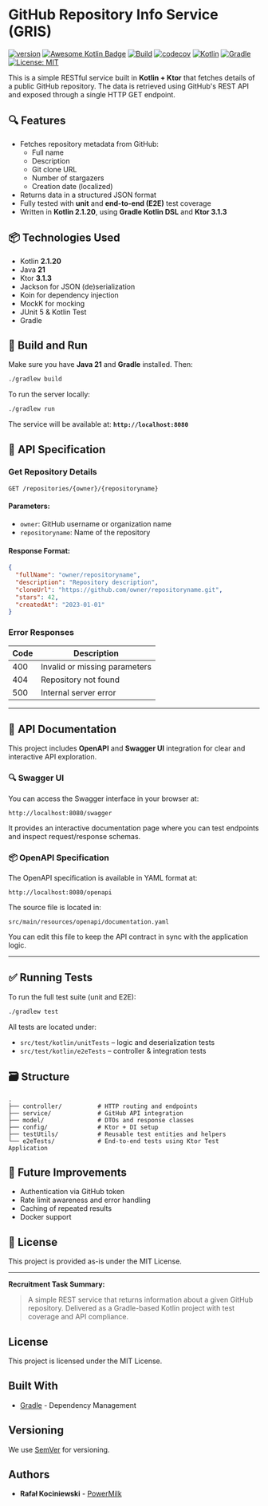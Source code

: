 # GitHub Repository Info Service (GRIS)

[![version](https://img.shields.io/badge/version-1.1.8-yellow.svg)](https://semver.org)
[![Awesome Kotlin Badge](https://kotlin.link/awesome-kotlin.svg)](https://github.com/KotlinBy/awesome-kotlin)
[![Build](https://github.com/rkociniewski/recruitment-task/actions/workflows/main.yml/badge.svg)](https://github.com/rkociniewski/recruitment-task/actions/workflows/main.yml)
[![codecov](https://codecov.io/gh/rkociniewski/recruitment-task/branch/main/graph/badge.svg)](https://codecov.io/gh/rkociniewski/recruitment-task)
[![Kotlin](https://img.shields.io/badge/Kotlin-2.2.20-blueviolet?logo=kotlin)](https://kotlinlang.org/)
[![Gradle](https://img.shields.io/badge/Gradle-9.10-blue?logo=gradle)](https://gradle.org/)
[![License: MIT](https://img.shields.io/badge/License-MIT-greem.svg)](https://opensource.org/licenses/MIT)

This is a simple RESTful service built in **Kotlin + Ktor** that fetches details of a public GitHub repository. The data
is retrieved using GitHub's REST API and exposed through a single HTTP GET endpoint.

## 🔍 Features

- Fetches repository metadata from GitHub:
    - Full name
    - Description
    - Git clone URL
    - Number of stargazers
    - Creation date (localized)
- Returns data in a structured JSON format
- Fully tested with **unit** and **end-to-end (E2E)** test coverage
- Written in **Kotlin 2.1.20**, using **Gradle Kotlin DSL** and **Ktor 3.1.3**

## 📦 Technologies Used

- Kotlin **2.1.20**
- Java **21**
- Ktor **3.1.3**
- Jackson for JSON (de)serialization
- Koin for dependency injection
- MockK for mocking
- JUnit 5 & Kotlin Test
- Gradle

## 🔧 Build and Run

Make sure you have **Java 21** and **Gradle** installed. Then:

```bash
./gradlew build
````

To run the server locally:

```bash
./gradlew run
```

The service will be available at:
**`http://localhost:8080`**

## 📘 API Specification

### Get Repository Details

```
GET /repositories/{owner}/{repositoryname}
```

#### Parameters:

- `owner`: GitHub username or organization name
- `repositoryname`: Name of the repository

#### Response Format:

```json
{
  "fullName": "owner/repositoryname",
  "description": "Repository description",
  "cloneUrl": "https://github.com/owner/repositoryname.git",
  "stars": 42,
  "createdAt": "2023-01-01"
}
```

### Error Responses

| Code | Description                   |
|------|-------------------------------|
| 400  | Invalid or missing parameters |
| 404  | Repository not found          |
| 500  | Internal server error         |

---

## 📄 API Documentation

This project includes **OpenAPI** and **Swagger UI** integration for clear and interactive API exploration.

### 🔍 Swagger UI

You can access the Swagger interface in your browser at:

```
http://localhost:8080/swagger
```

It provides an interactive documentation page where you can test endpoints and inspect request/response schemas.

### 📦 OpenAPI Specification

The OpenAPI specification is available in YAML format at:

```
http://localhost:8080/openapi
```

The source file is located in:

```
src/main/resources/openapi/documentation.yaml
```

You can edit this file to keep the API contract in sync with the application logic.

---

## ✅ Running Tests

To run the full test suite (unit and E2E):

```bash
./gradlew test
```

All tests are located under:

* `src/test/kotlin/unitTests` – logic and deserialization tests
* `src/test/kotlin/e2eTests` – controller & integration tests

## 🗃 Structure

```
.
├── controller/          # HTTP routing and endpoints
├── service/             # GitHub API integration
├── model/               # DTOs and response classes
├── config/              # Ktor + DI setup
├── testUtils/           # Reusable test entities and helpers
└── e2eTests/            # End-to-end tests using Ktor Test Application
```

## 🔄 Future Improvements

* Authentication via GitHub token
* Rate limit awareness and error handling
* Caching of repeated results
* Docker support

## 📄 License

This project is provided as-is under the MIT License.

---

**Recruitment Task Summary:**

> A simple REST service that returns information about a given GitHub repository. Delivered as a Gradle-based Kotlin
> project with test coverage and API compliance.

## License

This project is licensed under the MIT License.

## Built With

* [Gradle](https://gradle.org/) - Dependency Management

## Versioning

We use [SemVer](http://semver.org/) for versioning.

## Authors

* **Rafał Kociniewski** - [PowerMilk](https://github.com/rkociniewski)
